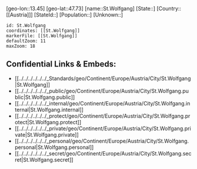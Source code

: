 ﻿---
location: [47.73,13.45]
mapzoom: [7,12] 
mapmarker: city 
type: City
tags:
- geo/City


SpocWebEntityId: 34499
isDeleted: false
confidential: public

---
[geo-lon::13.45]
[geo-lat::47.73]
[name::St.Wolfgang]
[State::]
[Country::[[Austria]]]
[StateId::]
[Population::]
[Unknown::]


```leaflet
id: St.Wolfgang
coordinates: [[St.Wolfgang]]
markerFile: [[St.Wolfgang]]
defaultZoom: 11 
maxZoom: 18
```


## Confidential Links & Embeds: 
- [[../../../../../../_Standards/geo/Continent/Europe/Austria/City/St.Wolfgang|St.Wolfgang]] 
- [[../../../../../../_public/geo/Continent/Europe/Austria/City/St.Wolfgang.public|St.Wolfgang.public]] 
- [[../../../../../../_internal/geo/Continent/Europe/Austria/City/St.Wolfgang.internal|St.Wolfgang.internal]] 
- [[../../../../../../_protect/geo/Continent/Europe/Austria/City/St.Wolfgang.protect|St.Wolfgang.protect]] 
- [[../../../../../../_private/geo/Continent/Europe/Austria/City/St.Wolfgang.private|St.Wolfgang.private]] 
- [[../../../../../../_personal/geo/Continent/Europe/Austria/City/St.Wolfgang.personal|St.Wolfgang.personal]] 
- [[../../../../../../_secret/geo/Continent/Europe/Austria/City/St.Wolfgang.secret|St.Wolfgang.secret]] 
